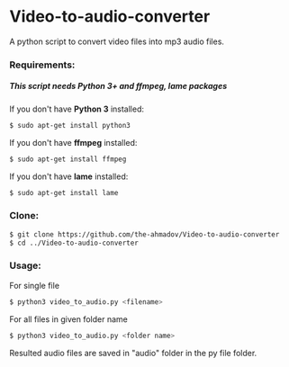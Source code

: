# Video-to-audio-converter
A python script to convert video files into mp3 audio files.


### Requirements:


##### This script needs Python 3+ and ffmpeg, lame packages

If you don't have <b>Python 3</b> installed:

```bash
$ sudo apt-get install python3
```
If you don't have <b>ffmpeg</b> installed:

```bash
$ sudo apt-get install ffmpeg
```
If you don't have <b>lame</b> installed:

```bash
$ sudo apt-get install lame
```


### Clone:
```bash
$ git clone https://github.com/the-ahmadov/Video-to-audio-converter
$ cd ../Video-to-audio-converter
```

### Usage:

For single file
```bash
$ python3 video_to_audio.py <filename>
```

For all files in given folder name 
```bash
$ python3 video_to_audio.py <folder name>
```

Resulted audio files are saved in "audio" folder in the py file folder.
